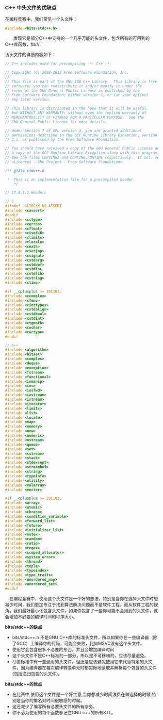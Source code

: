 ### C++ 中头文件的优缺点

在编程竞赛中，我们常见一个头文件：

```c++
#include <bits/stdc++.h>
```

　　发现它是部分C++中支持的一个几乎万能的头文件，包含所有的可用到的C++库函数，如<istream>/<ostream>/<stack>/<queue>.

该头文件的详细内容如下：

```c++
// C++ includes used for precompiling -*- C++ -*-

// Copyright (C) 2003-2013 Free Software Foundation, Inc.
//
// This file is part of the GNU ISO C++ Library.  This library is free
// software; you can redistribute it and/or modify it under the
// terms of the GNU General Public License as published by the
// Free Software Foundation; either version 3, or (at your option)
// any later version.

// This library is distributed in the hope that it will be useful,
// but WITHOUT ANY WARRANTY; without even the implied warranty of
// MERCHANTABILITY or FITNESS FOR A PARTICULAR PURPOSE.  See the
// GNU General Public License for more details.

// Under Section 7 of GPL version 3, you are granted additional
// permissions described in the GCC Runtime Library Exception, version
// 3.1, as published by the Free Software Foundation.

// You should have received a copy of the GNU General Public License and
// a copy of the GCC Runtime Library Exception along with this program;
// see the files COPYING3 and COPYING.RUNTIME respectively.  If not, see
// <Licenses - GNU Project - Free Software Foundation>.

/** @file stdc++.h

 *  This is an implementation file for a precompiled header.
    */

// 17.4.1.2 Headers

// C
#ifndef _GLIBCXX_NO_ASSERT
#include <cassert>
#endif
#include <cctype>
#include <cerrno>
#include <cfloat>
#include <ciso646>
#include <climits>
#include <clocale>
#include <cmath>
#include <csetjmp>
#include <csignal>
#include <cstdarg>
#include <cstddef>
#include <cstdio>
#include <cstdlib>
#include <cstring>
#include <ctime>

#if __cplusplus >= 201103L
#include <ccomplex>
#include <cfenv>
#include <cinttypes>
#include <cstdalign>
#include <cstdbool>
#include <cstdint>
#include <ctgmath>
#include <cwchar>
#include <cwctype>
#endif

// C++
#include <algorithm>
#include <bitset>
#include <complex>
#include <deque>
#include <exception>
#include <fstream>
#include <functional>
#include <iomanip>
#include <ios>
#include <iosfwd>
#include <iostream>
#include <istream>
#include <iterator>
#include <limits>
#include <list>
#include <locale>
#include <map>
#include <memory>
#include <new>
#include <numeric>
#include <ostream>
#include <queue>
#include <set>
#include <sstream>
#include <stack>
#include <stdexcept>
#include <streambuf>
#include <string>
#include <typeinfo>
#include <utility>
#include <valarray>
#include <vector>

#if __cplusplus >= 201103L
#include <array>
#include <atomic>
#include <chrono>
#include <condition_variable>
#include <forward_list>
#include <future>
#include <initializer_list>
#include <mutex>
#include <random>
#include <ratio>
#include <regex>
#include <scoped_allocator>
#include <system_error>
#include <thread>
#include <tuple>
#include <typeindex>
#include <type_traits>
#include <unordered_map>
#include <unordered_set>
#endif
```

　在编程竞赛中，使用这个头文件是一个好的想法，特别是当你在选择头文件时想减少时间，我们更加专注于找到算法解决问题而不是软件工程。而从软件工程的视角，我们最好最小化包含头文件，如果你包含了一些你可能不会用到的头文件，就会增加不必要的编译时间和程序大小。

 **bits/stdc++的缺点**

- bits/stdc++.h 不是GNU C++库的标准头文件，所以如果你在一些编译器（除了GCC）上编译你的代码，可能会失败，比如MSVC没有这个头文件。
- 使用它会包含很多不必要的东西，并且会增加编译时间
- 这个头文件不是C++标准的一部分，所以是不可移植的，应该尽量避免。
- 尽管标准中有一些通用的头文件，但还是应该避免使用它来代替特定的头文件，因为编译器在每次编译转换单元时都实际地读取并解析每个包含的头文件(包括递归包含的头文件)。

**bits/stdc++的优点**

- 在比赛中,使用这个文件是一个好主意,当你想减少时间浪费在做选择的时候;特别是当你的排名对时间很敏感的时候。
- 这还减少了编写所有必要头文件的所有杂务。
- 你不必为使用的每个函数都记住GNU c++的所有STL。